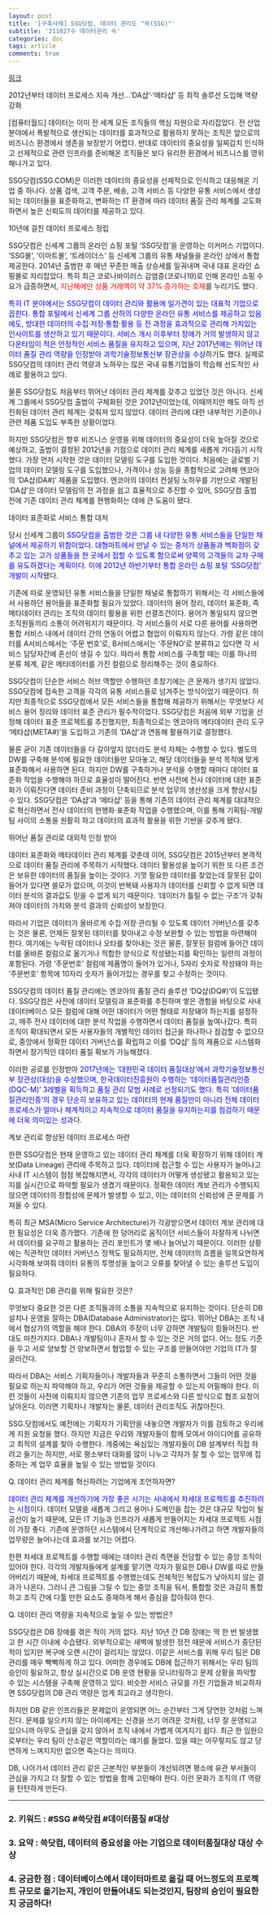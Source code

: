 ```yaml
---
layout: post
title: '[구축사례] SSG닷컴, 데이터 관리도 "쓱(SSG)"'
subtitle: '211027수 데이터관리 슥'
categories: doc
tags: article
comments: true
---
```


[링크](https://www.comworld.co.kr/news/articleView.html?idxno=50178)

2012년부터 데이터 프로세스 지속 개선…‘DA샵’‧‘메타샵’ 등 최적 솔루션 도입해 역량 강화   

[컴퓨터월드] 데이터는 이미 전 세계 모든 조직들의 핵심 자원으로 자리잡았다. 전 산업 분야에서 폭발적으로 생산되는 데이터를 효과적으로 활용하지 못하는 조직은 앞으로의 비즈니스 환경에서 생존을 보장받기 어렵다. 반대로 데이터의 중요성을 일찌감치 인식하고 선제적으로 관련 인프라를 준비해온 조직들은 보다 유리한 환경에서 비즈니스를 영위해나가고 있다.   

SSG닷컴(SSG.COM)은 이러한 데이터의 중요성을 선제적으로 인식하고 대응해온 기업 중 하나다. 상품 검색, 고객 주문, 배송, 고객 서비스 등 다양한 유통 서비스에서 생성되는 데이터들을 표준화하고, 변화하는 IT 환경에 따라 데이터 품질 관리 체계를 고도화하면서 높은 신뢰도의 데이터를 제공하고 있다.   


10년에 걸친 데이터 프로세스 정립   

SSG닷컴은 신세계 그룹의 온라인 쇼핑 포털 ‘SSG닷컴’을 운영하는 이커머스 기업이다. ‘SSG몰’, ‘이마트몰’, ‘트레이더스’ 등 신세계 그룹의 유통 채널들을 온라인 상에서 통합 제공한다. 2014년 출범한 후 매년 꾸준한 매출 상승세를 일궈내며 국내 대표 온라인 쇼핑몰로 자리잡았다. 특히 최근 코로나바이러스 감염증(코로나19)로 인해 온라인 쇼핑 수요가 급증하면서, <span style="color:red">지난해에만 상품 거래액이 약 37% 증가하는 호재</span>를 누리기도 했다.   

<span style="color:blue">특히 IT 분야에서는 SSG닷컴이 데이터 관리와 활용에 일가견이 있는 대표적 기업으로 꼽힌다. 통합 포털에서 신세계 그룹 산하의 다양한 온라인 유통 서비스를 제공하고 있음에도, 방대한 데이터의 수집‧저장‧통합‧활용 등 전 과정을 효과적으로 관리해 가치있는 인사이트를 생산하고 있기 때문이다. 서비스 개시 이후부터 장애가 거의 발생하지 않고 다운타임이 적은 안정적인 서비스 품질을 유지하고 있으며, 지난 2017년에는 뛰어난 데이터 품질 관리 역량을 인정받아 과학기술정보통신부 장관상을 수상</span>하기도 했다. 실제로 SSG닷컴의 데이터 관리 역량과 노하우는 많은 국내 유통기업들이 학습해 선도적인 사례로 활용하고 있다.   

물론 SSG닷컴도 처음부터 뛰어난 데이터 관리 체계를 갖추고 있었던 것은 아니다. 신세계 그룹에서 SSG닷컴 출범이 구체화된 것은 2012년이었는데, 이때까지만 해도 아직 선진화된 데이터 관리 체계는 갖춰져 있지 않았다. 데이터 관리에 대한 내부적인 기준이나 관련 제품 도입도 부족한 상황이었다.   

하지만 SSG닷컴은 향후 비즈니스 운영을 위해 데이터의 중요성이 더욱 높아질 것으로 예상하고, 출범이 결정된 2012년을 기점으로 데이터 관리 체계를 새롭게 가다듬기 시작했다. 가장 먼저 시작한 것은 데이터 모델링 도구를 도입한 것이다. 처음에는 글로벌 기업의 데이터 모델링 도구를 도입했으나, 가격이나 성능 등을 종합적으로 고려해 엔코아의 ‘DA샵(DA#)’ 제품을 도입했다. 엔코아의 데이터 컨설팅 노하우를 기반으로 개발된 ‘DA샵’은 데이터 모델링의 전 과정을 쉽고 효율적으로 추진할 수 있어, SSG닷컴 출범 전에 기존 데이터 관리 체계를 현행화하는 데에 큰 도움이 됐다.   

데이터 표준화로 서비스 통합 대처   

당시 신세계 그룹이 <span style="color:blue">SSG닷컴을 출범한 것은 그룹 내 다양한 유통 서비스들을 단일한 채널에서 제공하기 위함이었다. 대형마트에서 만날 수 있는 중저가 상품들과 백화점이 갖추고 있는 고가 상품들을 한 곳에서 접할 수 있도록 함으로써 양쪽의 고객들의 교차 구매를 유도하겠다는 계획이다. 이에 2012년 하반기부터 통합 온라인 쇼핑 포털 ‘SSG닷컴’ 개발이 시작</span>됐다.   

기존에 따로 운영되던 유통 서비스들을 단일한 채널로 통합하기 위해서는 각 서비스들에서 사용하던 용어들을 표준화할 필요가 있었다. 데이터의 용어 정리, 데이터 표준화, 즉 메타데이터 관리는 조직의 데이터 활용을 위한 선결조건이다. 용어가 통일되지 않으면 조직원들끼리 소통이 어려워지기 때문이다. 각 서비스들이 서로 다른 용어를 사용하면 통합 서비스 내에서 데이터 간의 연동이 어렵고 협업이 이뤄지지 않는다. 가령 같은 데이터를 A서비스에서는 ‘주문 번호’로, B서비스에서는 ‘주문NO’로 분류하고 있다면 각 서비스 담당자간에 혼선이 생길 수 있다. 따라서 통합 서비스를 구축할 때는 이를 하나의 분류 체계, 같은 메타데이터를 가진 컬럼으로 정리해주는 것이 중요하다.   

SSG닷컴이 단순한 서비스 허브 역할만 수행하던 초창기에는 큰 문제가 생기지 않았다. SSG닷컴에 접속한 고객을 각각의 유통 서비스들로 넘겨주는 방식이었기 때문이다. 하지만 최종적으로 SSG닷컴에서 모든 서비스들을 통합해 제공하기 위해서는 무엇보다 서비스 용어 정리와 데이터 표준 관리가 필수적이었다. SSG닷컴은 처음에 외부 기업을 선정해 데이터 표준 프로젝트를 추진했지만, 최종적으로는 엔코아의 메타데이터 관리 도구 ‘메타샵(META#)’을 도입하고 기존의 ‘DA샵’과 연동해 활용하기로 결정했다.   

물론 굳이 기존 데이터들을 다 갈아엎지 않더라도 분석 자체는 수행할 수 있다. 별도의 DW를 구축해 분석에 필요한 데이터들만 모아놓고, 해당 데이터들을 분석 목적에 맞게 표준화해서 사용하면 된다. 하지만 DW를 구축하거나 분석을 수행할 때마다 데이터 표준화 작업을 수행해야 하므로 효율성이 떨어진다. 반면 사전에 전사 데이터에 대한 표준화가 이뤄진다면 데이터 준비 과정이 단축되므로 분석 업무의 생산성을 크게 향상시킬 수 있다. SSG닷컴은 ‘DA샵’과 ‘메타샵’ 등을 통해 기존의 데이터 관리 체계를 대대적으로 혁신하면서 전사 데이터의 현행화‧표준화 작업을 수행했으며, 이를 통해 기획팀-개발팀 사이의 소통을 원활히 하고 데이터의 효과적 활용을 위한 기반을 갖추게 됐다.   


뛰어난 품질 관리로 대외적 인정 받아   

데이터 표준화와 메타데이터 관리 체계를 갖춘데 이어, SSG닷컴은 2015년부터 본격적으로 데이터 품질 관리에 주목하기 시작했다. 데이터 활용성을 높이기 위한 또 다른 조건은 보유한 데이터의 품질을 높이는 것이다. 기껏 필요한 데이터를 찾았는데 잘못된 값이 들어가 있다면 쓸모가 없으며, 이것이 반복돼 사용자가 데이터를 신뢰할 수 없게 되면 데이터 분석의 결과값도 믿을 수 없게 되기 때문이다. ‘데이터가 틀릴 수 없는 구조’가 갖춰져야 데이터의 가치와 분석 결과의 신뢰성이 보장한다.   

따라서 기업은 데이터가 올바르게 수집‧저장‧관리될 수 있도록 데이터 거버넌스를 갖추는 것은 물론, 언제든 잘못된 데이터를 찾아내고 수정‧보완할 수 있는 방법을 마련해야 한다. 여기에는 누락된 데이터나 오타를 찾아내는 것은 물론, 잘못된 컬럼에 들어간 데이터를 올바른 컬럼으로 옮기거나 적합한 양식으로 작성됐는지를 확인하는 일련의 과정이 포함된다. 가령 ‘주문번호’ 컬럼에 제품명이 들어가 있거나, 5자리 숫자로 작성돼야 하는 ‘주문번호’ 항목에 10자리 숫자가 들어가있는 경우를 찾고 수정하는 것이다.   

SSG닷컴의 데이터 품질 관리에는 엔코아의 품질 관리 솔루션 ‘DQ샵(DQ#)’이 도입됐다. SSG닷컴은 사전에 데이터 모델링과 표준화를 추진하며 쌓은 경험을 바탕으로 사내 데이터베이스 모든 컬럼에 대해 어떤 데이터가 어떤 형태로 저장돼야 하는지를 설정하고, 매주 전사 데이터에 대한 분석 작업을 수행하면서 데이터 품질을 높여나갔다. 특히 조직이 확대되면서 모든 사용자들의 개별적인 데이터 접근을 하나하나 점검할 수 없으므로, 중앙에서 정확한 데이터 거버넌스를 확립하고 이를 ‘DQ샵’ 등의 제품으로 시스템화하면서 장기적인 데이터 품질 확보가 가능해졌다.   

이러한 공로를 인정받아 <span style="color:blue">2017년에는 ‘대한민국 데이터 품질대상’에서 과학기술정보통신부 장관상(대상)을 수상했으며, 한국데이터진흥원이 수행하는 ‘데이터품질관리인증(DQC-M)’ 3레벨을 획득하고 품질 관리 모범 사례로 선정되기도 했다. 특히 ‘데이터품질관리인증’의 경우 단순히 보유하고 있는 데이터의 현재 품질만이 아니라 전체 데이터 프로세스가 얼마나 체계적이고 지속적으로 데이터 품질을 유지하는지를 점검하기 때문에 더욱 의미있는 성과</span>다.   

계보 관리로 향상된 데이터 프로세스 마련   

한편 SSG닷컴은 현재 운영하고 있는 데이터 관리 체계를 더욱 확장하기 위해 데이터 계보(Data Lineage) 관리에 주목하고 있다. 데이터에 접근할 수 있는 사용자가 늘어나고 사내 IT 시스템이 점점 복잡해지면서, 각각의 데이터가 어떻게 생성됐고 활용되고 있는지를 실시간으로 파악할 필요가 생겼기 때문이다. 정확한 데이터 계보 관리가 수행되지 않으면 데이터의 정합성에 문제가 발생할 수 있고, 이는 데이터의 신뢰성에 큰 문제를 가져올 수 있다.   

특히 최근 MSA(Micro Service Architecture)가 각광받으면서 데이터 계보 관리에 대한 필요성은 더욱 증가했다. 기존에 한 덩어리로 움직이던 서비스들이 자잘하게 나뉘면서 데이터를 요구하고 활용하는 관리 포인트가 몇 배나 늘어났기 때문이다. 이러한 상황에는 직관적인 데이터 거버넌스 정책도 필요하지만, 전체 데이터의 흐름을 일목요연하게 시각화해 보여줘 데이터 유통의 투명성을 높이고 오류를 찾아낼 수 있는 솔루션 도입이 필요하다.   

Q. 효과적인 DB 관리를 위해 필요한 것은?   

무엇보다 중요한 것은 다른 조직들과의 소통을 지속적으로 유지하는 것이다. 단순히 DB 설치나 운영을 잘하는 DBA(Database Administrator)는 많다. 뛰어난 DBA는 조직 내에서 협상가의 역할을 해야 한다. DBA의 주장이 너무 강하면 개발팀이 힘들어진다. 반대도 마찬가지다. DBA나 개발팀이나 혼자서 할 수 있는 것은 거의 없다. 어느 정도 기준을 두고 서로 양보할 건 양보하면서 협업할 수 있는 구조를 만들어야만 기업의 IT가 잘 굴러간다.   

따라서 DBA는 서비스 기획자들이나 개발자들과 꾸준히 소통하면서 그들이 어떤 것을 필요로 하는지 파악해야 하고, 우리가 어떤 것들을 제공할 수 있는지 어필해야 한다. 이런 것들이 사전에 이뤄지지 않으면 기존의 업무 프로세스와 다른 방식으로 협조 요청이 날아온다. 이러면 기획자나 개발자는 물론, 데이터 관리조직도 귀찮아진다.   

SSG.닷컴에서도 예전에는 기획자가 기획안을 내놓으면 개발자가 이를 검토하고 우리에게 지원 요청을 했다. 하지만 지금은 우리와 개발자들이 함께 모여서 아이디어를 공유하고 최적의 설계를 찾아 수행한다. 개중에는 욕심있는 개발자들이 DB 설계부터 직접 하려고 들기는 하지만, 서로 평소부터 대화를 많이 나누고 각자가 잘 할 수 있는 업무에 집중하는 게 업무 효율을 높일 수 있는 방법일 것이다.   

Q. 데이터 관리 체계를 혁신하려는 기업에게 조언하자면?   

<span style="color:blue">데이터 관리 체계를 개선하기에 가장 좋은 시기는 사내에서 차세대 프로젝트를 추진하려는 시점</span>이다. 데이터 모델을 새롭게 그리고 용어나 도메인을 잡는 것은 대규모 작업이 될 공산이 높기 때문에, 모든 IT 기능과 인프라가 새롭게 만들어지는 차세대 프로젝트 시점이 가장 좋다. 기존에 운영하던 시스템에서 단계적으로 개선해나가려고 하면 개발자들의 업무량은 늘어나는데 효과를 보기는 어렵다.   

한편 차세대 프로젝트를 수행할 때에는 데이터 관리 측면을 전담할 수 있는 중앙 조직이 있어야 한다. 각각의 개발자들에게 설계를 맡기면 각자가 필요한 DB나 DW를 따로 만들어버리기 때문에, 차세대 프로젝트를 수행했는데도 전체적인 복잡도가 낮아지지 않는 결과가 나온다. 그러니 큰 그림을 그릴 수 있는 중앙 조직을 둬서, 통합할 것은 과감히 통합하고 조직 간에 다툴 만한 요소도 중재하게 해서 중심을 잡아줘야 한다.   

Q. 데이터 관리 역량을 지속적으로 높일 수 있는 방법은?   

SSG닷컴은 DB 장애를 겪은 적이 거의 없다. 지난 10년 간 DB 장애는 딱 한 번 발생했고 한 시간 이내에 수습됐다. 외부적으로는 새벽에 발생한 정전 때문에 서비스가 중단된 적이 있지만 복구에 오랜 시간이 걸리지는 않았다. 이같은 서비스를 위해 우리 팀은 DB 관리를 매우 빡빡하게 하고 있다. 어떠한 경우에도 DB에 접근하기 위해서는 우리 팀의 승인이 필요하고, 항상 실시간으로 DB 운영 현황을 모니터링하고 문제 상황을 파악할 수 있는 시스템을 구축해 운영하고 있다. 비슷한 서비스 규모를 가진 기업들과 비교하자면 SSG닷컴의 DB 관리 역량은 업계 최고라고 생각한다.   

하지만 DB 같은 인프라들은 문제없이 운영되면 어느 순간부터 그게 당연한 것처럼 느껴진다. 문제를 일으키지 않는 아이에게는 신경을 쓰기 어려운 것처럼, 너무 잘 운영되고 있으니까 아무도 관심을 갖지 않아서 조직 내에서 가볍게 여겨지기 쉽다. 최근 한 임원으로부터는 우리 팀이 산소같은 역할이라는 얘기를 들었다. 있을 때는 아무렇지도 않고 당연하게 느껴지지만 없으면 죽는다는 의미다.   

DB, 나아가서 데이터 관리 같은 근본적인 부분들이 개선되려면 평소에 유관 부서들이 관심을 가지고 더 잘할 수 있는 방법을 함께 고민해야 한다. 이런 문화가 조직의 IT 역량을 탄탄하게 만든다.   

* * *

### 2. 키워드 : \#SSG \#쓱닷컴 \#데이터품질 \#대상
### 3. 요약 : 쓱닷컴, 데이터의 중요성을 아는 기업으로 데이터품질대상 대상 수상
### 4. 궁금한 점 : 데이터베이스에서 데이터마트로 옮길 때 어느정도의 프로젝트 규모로 옮기는지, 개인이 만들어내도 되는것인지, 팀장의 승인이 필요한지 궁금하다!
